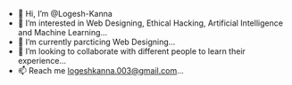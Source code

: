 - 👋 Hi, I’m @Logesh-Kanna
- 👀 I’m interested in Web Designing, Ethical Hacking, Artificial Intelligence and Machine Learning...
- 🌱 I’m currently parcticing Web Designing...
- 💞️ I’m looking to collaborate with different people to learn their experience...
- 📫 Reach me logeshkanna.003@gmail.com...

<!---
Logesh-Kanna/Logesh-Kanna is a ✨ special ✨ repository because its `README.md` (this file) appears on your GitHub profile.
You can click the Preview link to take a look at your changes.
--->
